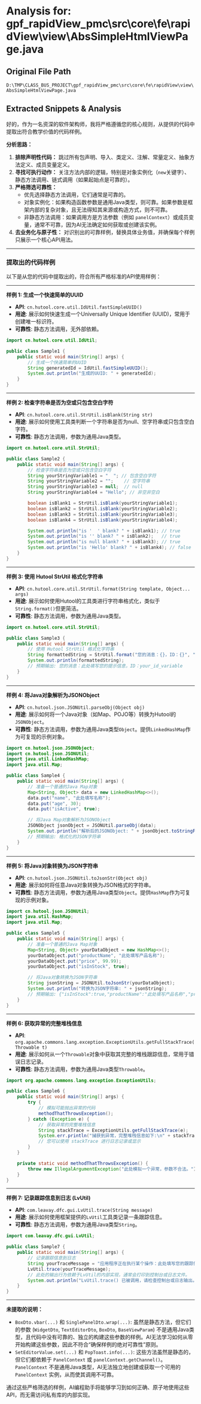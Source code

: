 # Analysis for: gpf_rapidView_pmc\src\core\fe\rapidView\view\AbsSimpleHtmlViewPage.java

## Original File Path
`D:\TMP\CLASS_BUS_PROJECT\gpf_rapidView_pmc\src\core\fe\rapidView\view\AbsSimpleHtmlViewPage.java`

## Extracted Snippets & Analysis
好的，作为一名资深的软件架构师，我将严格遵循您的核心规则，从提供的代码中提取出符合教学价值的代码样例。

**分析思路：**

1.  **排除声明性代码：** 跳过所有包声明、导入、类定义、注解、常量定义、抽象方法定义、成员变量定义。
2.  **寻找可执行动作：** 关注方法内部的逻辑，特别是对象实例化（`new`关键字）、静态方法调用、链式调用（如果起始点是可靠的）。
3.  **严格筛选可靠性：**
    *   优先选择静态方法调用，它们通常是可靠的。
    *   对象实例化：如果构造函数参数是通用Java类型，则可靠。如果参数是框架内部的复杂对象，且无法得知其来源或构造方式，则不可靠。
    *   非静态方法调用：如果调用方是方法参数（例如 `panelContext`）或成员变量，通常不可靠，因为AI无法确定如何获取或创建该实例。
4.  **去业务化与原子性：** 对识别出的可靠样例，替换具体业务值，并确保每个样例只展示一个核心API用法。

---

### 提取出的代码样例

以下是从您的代码中提取出的，符合所有严格标准的API使用样例：

---

**样例 1: 生成一个快速简单的UUID**

*   **API**: `cn.hutool.core.util.IdUtil.fastSimpleUUID()`
*   **用途**: 展示如何快速生成一个Universally Unique Identifier (UUID)，常用于创建唯一标识符。
*   **可靠性**: 静态方法调用，无外部依赖。

```java
import cn.hutool.core.util.IdUtil;

public class Sample1 {
    public static void main(String[] args) {
        // 生成一个快速简单的UUID
        String generatedId = IdUtil.fastSimpleUUID();
        System.out.println("生成的UUID: " + generatedId);
    }
}
```

---

**样例 2: 检查字符串是否为空或只包含空白字符**

*   **API**: `cn.hutool.core.util.StrUtil.isBlank(String str)`
*   **用途**: 展示如何使用工具类判断一个字符串是否为null、空字符串或只包含空白字符。
*   **可靠性**: 静态方法调用，参数为通用Java类型。

```java
import cn.hutool.core.util.StrUtil;

public class Sample2 {
    public static void main(String[] args) {
        // 检查字符串是否为空或只包含空白字符
        String yourStringVariable1 = "  "; // 包含空白字符
        String yourStringVariable2 = "";    // 空字符串
        String yourStringVariable3 = null;  // null
        String yourStringVariable4 = "Hello"; // 非空非空白

        boolean isBlank1 = StrUtil.isBlank(yourStringVariable1);
        boolean isBlank2 = StrUtil.isBlank(yourStringVariable2);
        boolean isBlank3 = StrUtil.isBlank(yourStringVariable3);
        boolean isBlank4 = StrUtil.isBlank(yourStringVariable4);

        System.out.println("is '  ' blank? " + isBlank1); // true
        System.out.println("is '' blank? " + isBlank2);   // true
        System.out.println("is null blank? " + isBlank3); // true
        System.out.println("is 'Hello' blank? " + isBlank4); // false
    }
}
```

---

**样例 3: 使用 Hutool StrUtil 格式化字符串**

*   **API**: `cn.hutool.core.util.StrUtil.format(String template, Object... args)`
*   **用途**: 展示如何使用Hutool的工具类进行字符串格式化，类似于`String.format()`但更简洁。
*   **可靠性**: 静态方法调用，参数为通用Java类型。

```java
import cn.hutool.core.util.StrUtil;

public class Sample3 {
    public static void main(String[] args) {
        // 使用 Hutool StrUtil 格式化字符串
        String formattedString = StrUtil.format("您的消息：{}，ID：{}", "此处填写您的提示信息", "your_id_variable");
        System.out.println(formattedString);
        // 预期输出: 您的消息：此处填写您的提示信息，ID：your_id_variable
    }
}
```

---

**样例 4: 将Java对象解析为JSONObject**

*   **API**: `cn.hutool.json.JSONUtil.parseObj(Object obj)`
*   **用途**: 展示如何将一个Java对象（如Map、POJO等）转换为Hutool的`JSONObject`。
*   **可靠性**: 静态方法调用，参数为通用Java类型`Object`。提供`LinkedHashMap`作为可复现的示例对象。

```java
import cn.hutool.json.JSONObject;
import cn.hutool.json.JSONUtil;
import java.util.LinkedHashMap;
import java.util.Map;

public class Sample4 {
    public static void main(String[] args) {
        // 准备一个普通的Java Map对象
        Map<String, Object> data = new LinkedHashMap<>();
        data.put("name", "此处填写名称");
        data.put("age", 30);
        data.put("isActive", true);

        // 将Java Map对象解析为JSONObject
        JSONObject jsonObject = JSONUtil.parseObj(data);
        System.out.println("解析后的JSONObject: " + jsonObject.toStringPretty());
        // 预期输出: 格式化的JSON字符串
    }
}
```

---

**样例 5: 将Java对象转换为JSON字符串**

*   **API**: `cn.hutool.json.JSONUtil.toJsonStr(Object obj)`
*   **用途**: 展示如何将任意Java对象转换为JSON格式的字符串。
*   **可靠性**: 静态方法调用，参数为通用Java类型`Object`。提供`HashMap`作为可复现的示例对象。

```java
import cn.hutool.json.JSONUtil;
import java.util.HashMap;
import java.util.Map;

public class Sample5 {
    public static void main(String[] args) {
        // 准备一个普通的Java Map对象
        Map<String, Object> yourDataObject = new HashMap<>();
        yourDataObject.put("productName", "此处填写产品名称");
        yourDataObject.put("price", 99.99);
        yourDataObject.put("isInStock", true);

        // 将Java对象转换为JSON字符串
        String jsonString = JSONUtil.toJsonStr(yourDataObject);
        System.out.println("转换为JSON字符串: " + jsonString);
        // 预期输出: {"isInStock":true,"productName":"此处填写产品名称","price":99.99} (键的顺序可能不同)
    }
}
```

---

**样例 6: 获取异常的完整堆栈信息**

*   **API**: `org.apache.commons.lang.exception.ExceptionUtils.getFullStackTrace(Throwable t)`
*   **用途**: 展示如何从一个`Throwable`对象中获取其完整的堆栈跟踪信息，常用于错误日志记录。
*   **可靠性**: 静态方法调用，参数为通用Java类型`Throwable`。

```java
import org.apache.commons.lang.exception.ExceptionUtils;

public class Sample6 {
    public static void main(String[] args) {
        try {
            // 模拟可能抛出异常的代码
            methodThatThrowsException();
        } catch (Exception e) {
            // 获取异常的完整堆栈信息
            String stackTrace = ExceptionUtils.getFullStackTrace(e);
            System.err.println("捕获到异常，完整堆栈信息如下:\n" + stackTrace);
            // 您可以使用 stackTrace 进行日志记录或显示
        }
    }

    private static void methodThatThrowsException() {
        throw new IllegalArgumentException("此处模拟一个异常，参数不合法。");
    }
}
```

---

**样例 7: 记录跟踪信息到日志 (LvUtil)**

*   **API**: `com.leavay.dfc.gui.LvUtil.trace(String message)`
*   **用途**: 展示如何使用框架提供的`LvUtil`工具类记录一条跟踪信息。
*   **可靠性**: 静态方法调用，参数为通用Java类型`String`。

```java
import com.leavay.dfc.gui.LvUtil;

public class Sample7 {
    public static void main(String[] args) {
        // 记录跟踪信息到日志
        String yourTraceMessage = "应用程序正在执行某个操作：此处填写您的跟踪信息。";
        LvUtil.trace(yourTraceMessage);
        // 此处的输出行为依赖于LvUtil的内部实现，通常会打印到控制台或日志文件。
        System.out.println("LvUtil.trace() 已被调用，请检查控制台或日志输出。");
    }
}
```

---

**未提取的说明：**

*   `BoxDto.vbar(...)` 和 `SinglePanelDto.wrap(...)`: 虽然是静态方法，但它们的参数 (`WidgetDto`, `TextEditorDto`, `BoxDto`, `BaseViewParam`) 不是通用Java类型，且代码中没有可靠的、独立的构建这些参数的样例。AI无法学习如何从零开始构建这些参数，因此不符合“确保样例的绝对可靠性”原则。
*   `SetEditorValue.set(...)` 和 `PopToast.info(...)`: 这些方法虽然是静态的，但它们都依赖于 `PanelContext` 或 `panelContext.getChannel()`。`PanelContext` 不是通用Java类型，AI无法独立地创建或获取一个可用的 `PanelContext` 实例，从而使其调用不可靠。

通过这些严格筛选的样例，AI编程助手将能够学习到如何正确、原子地使用这些API，而无需访问私有库的内部实现。